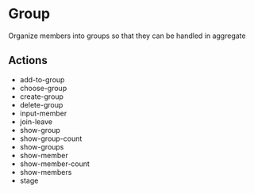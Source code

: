 # Group

Organize members into groups so that they can be handled in aggregate

## Actions

- add-to-group
- choose-group
- create-group
- delete-group
- input-member
- join-leave
- show-group
- show-group-count
- show-groups
- show-member
- show-member-count
- show-members
- stage
